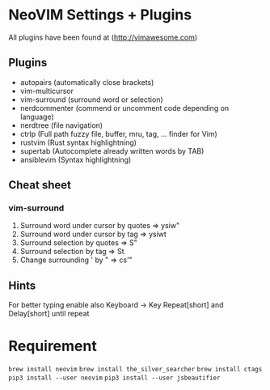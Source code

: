 # NeoVIM Settings + Plugins

All plugins have been found at (http://vimawesome.com)

## Plugins
* autopairs (automatically close brackets)
* vim-multicursor
* vim-surround (surround word or selection)
* nerdcommenter (commend or uncomment code depending on language)
* nerdtree (file navigation)
* ctrlp (Full path fuzzy file, buffer, mru, tag, ... finder for Vim)
* rustvim (Rust syntax highlightning)
* supertab (Autocomplete already written words by TAB)
* ansiblevim (Syntax highlightning)

## Cheat sheet

### vim-surround

1. Surround word under cursor by quotes => ysiw"
2. Surround word under cursor by tag => ysiwt<div>
3. Surround selection by quotes => S"
4. Surround selection by tag => St<div>
4. Change surrounding ' by " => cs'"

## Hints

For better typing enable also 
Keyboard -> Key Repeat[short] and Delay[short] until repeat<Paste>


# Requirement
`brew install neovim`
`brew install the_silver_searcher`
`brew install ctags`
`pip3 install --user neovim`
`pip3 install --user jsbeautifier`
